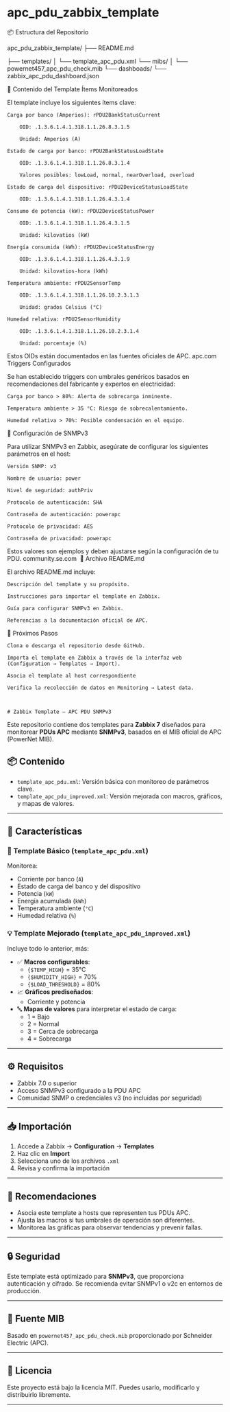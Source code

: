 # apc_pdu_zabbix_template

📦 Estructura del Repositorio

apc_pdu_zabbix_template/
├── README.md

├── templates/
│   └── template_apc_pdu.xml
└── mibs/
│    └── powernet457_apc_pdu_check.mib
└── dashboads/
    └── zabbix_apc_pdu_dashboard.json

🧩 Contenido del Template
Ítems Monitoreados

El template incluye los siguientes ítems clave:​

    Carga por banco (Amperios): rPDU2BankStatusCurrent

        OID: .1.3.6.1.4.1.318.1.1.26.8.3.1.5

        Unidad: Amperios (A)

    Estado de carga por banco: rPDU2BankStatusLoadState

        OID: .1.3.6.1.4.1.318.1.1.26.8.3.1.4

        Valores posibles: lowLoad, normal, nearOverload, overload

    Estado de carga del dispositivo: rPDU2DeviceStatusLoadState

        OID: .1.3.6.1.4.1.318.1.1.26.4.3.1.4

    Consumo de potencia (kW): rPDU2DeviceStatusPower

        OID: .1.3.6.1.4.1.318.1.1.26.4.3.1.5

        Unidad: kilovatios (kW)

    Energía consumida (kWh): rPDU2DeviceStatusEnergy

        OID: .1.3.6.1.4.1.318.1.1.26.4.3.1.9

        Unidad: kilovatios-hora (kWh)

    Temperatura ambiente: rPDU2SensorTemp

        OID: .1.3.6.1.4.1.318.1.1.26.10.2.3.1.3

        Unidad: grados Celsius (°C)

    Humedad relativa: rPDU2SensorHumidity

        OID: .1.3.6.1.4.1.318.1.1.26.10.2.3.1.4

        Unidad: porcentaje (%)​

Estos OIDs están documentados en las fuentes oficiales de APC.
apc.com
​
Triggers Configurados

Se han establecido triggers con umbrales genéricos basados en recomendaciones del fabricante y expertos en electricidad:​

    Carga por banco > 80%: Alerta de sobrecarga inminente.

    Temperatura ambiente > 35 °C: Riesgo de sobrecalentamiento.

    Humedad relativa > 70%: Posible condensación en el equipo.​

🔐 Configuración de SNMPv3

Para utilizar SNMPv3 en Zabbix, asegúrate de configurar los siguientes parámetros en el host:​

    Versión SNMP: v3

    Nombre de usuario: power

    Nivel de seguridad: authPriv

    Protocolo de autenticación: SHA

    Contraseña de autenticación: powerapc

    Protocolo de privacidad: AES

    Contraseña de privacidad: powerapc​

Estos valores son ejemplos y deben ajustarse según la configuración de tu PDU.
community.se.com
​
📄 Archivo README.md

El archivo README.md incluye:​

    Descripción del template y su propósito.

    Instrucciones para importar el template en Zabbix.

    Guía para configurar SNMPv3 en Zabbix.

    Referencias a la documentación oficial de APC.​

🚀 Próximos Pasos

    Clona o descarga el repositorio desde GitHub.

    Importa el template en Zabbix a través de la interfaz web (Configuration → Templates → Import).

    Asocia el template al host correspondiente 

    Verifica la recolección de datos en Monitoring → Latest data.​



    # Zabbix Template – APC PDU SNMPv3

Este repositorio contiene dos templates para **Zabbix 7** diseñados para monitorear **PDUs APC** mediante **SNMPv3**, basados en el MIB oficial de APC (PowerNet MIB).

## 📦 Contenido

- `template_apc_pdu.xml`: Versión básica con monitoreo de parámetros clave.
- `template_apc_pdu_improved.xml`: Versión mejorada con macros, gráficos, y mapas de valores.

---

## 🚀 Características

### 🧰 Template Básico (`template_apc_pdu.xml`)

Monitorea:

- Corriente por banco (`A`)
- Estado de carga del banco y del dispositivo
- Potencia (`kW`)
- Energía acumulada (`kWh`)
- Temperatura ambiente (`°C`)
- Humedad relativa (`%`)

### 💡 Template Mejorado (`template_apc_pdu_improved.xml`)

Incluye todo lo anterior, más:

- ✅ **Macros configurables**:
  - `{$TEMP_HIGH}` = 35°C
  - `{$HUMIDITY_HIGH}` = 70%
  - `{$LOAD_THRESHOLD}` = 80%
- 📈 **Gráficos prediseñados**:
  - Corriente y potencia
- 🔤 **Mapas de valores** para interpretar el estado de carga:
  - 1 = Bajo
  - 2 = Normal
  - 3 = Cerca de sobrecarga
  - 4 = Sobrecarga

---

## ⚙️ Requisitos

- Zabbix 7.0 o superior
- Acceso SNMPv3 configurado a la PDU APC
- Comunidad SNMP o credenciales v3 (no incluidas por seguridad)

---

## 📥 Importación

1. Accede a Zabbix → **Configuration** → **Templates**
2. Haz clic en **Import**
3. Selecciona uno de los archivos `.xml`
4. Revisa y confirma la importación

---

## 🧠 Recomendaciones

- Asocia este template a hosts que representen tus PDUs APC.
- Ajusta las macros si tus umbrales de operación son diferentes.
- Monitorea las gráficas para observar tendencias y prevenir fallas.

---

## 🔒 Seguridad

Este template está optimizado para **SNMPv3**, que proporciona autenticación y cifrado. Se recomienda evitar SNMPv1 o v2c en entornos de producción.

---

## 🧾 Fuente MIB

Basado en `powernet457_apc_pdu_check.mib` proporcionado por Schneider Electric (APC).

---

## 📄 Licencia

Este proyecto está bajo la licencia MIT. Puedes usarlo, modificarlo y distribuirlo libremente.

---

